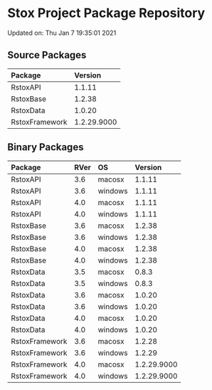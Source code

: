 # Stox Project Package Repository


Updated on: Thu Jan  7 19:35:01 2021
## Source Packages

|Package        |Version     |
|:--------------|:-----------|
|RstoxAPI       |1.1.11      |
|RstoxBase      |1.2.38      |
|RstoxData      |1.0.20      |
|RstoxFramework |1.2.29.9000 |

## Binary Packages

|Package        |RVer |OS      |Version     |
|:--------------|:----|:-------|:-----------|
|RstoxAPI       |3.6  |macosx  |1.1.11      |
|RstoxAPI       |3.6  |windows |1.1.11      |
|RstoxAPI       |4.0  |macosx  |1.1.11      |
|RstoxAPI       |4.0  |windows |1.1.11      |
|RstoxBase      |3.6  |macosx  |1.2.38      |
|RstoxBase      |3.6  |windows |1.2.38      |
|RstoxBase      |4.0  |macosx  |1.2.38      |
|RstoxBase      |4.0  |windows |1.2.38      |
|RstoxData      |3.5  |macosx  |0.8.3       |
|RstoxData      |3.5  |windows |0.8.3       |
|RstoxData      |3.6  |macosx  |1.0.20      |
|RstoxData      |3.6  |windows |1.0.20      |
|RstoxData      |4.0  |macosx  |1.0.20      |
|RstoxData      |4.0  |windows |1.0.20      |
|RstoxFramework |3.6  |macosx  |1.2.28      |
|RstoxFramework |3.6  |windows |1.2.29      |
|RstoxFramework |4.0  |macosx  |1.2.29.9000 |
|RstoxFramework |4.0  |windows |1.2.29.9000 |
